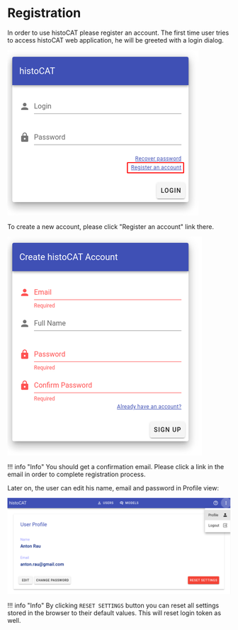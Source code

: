 # Registration

In order to use histoCAT please register an account. The first time user tries to access histoCAT web application, he will be greeted with a login dialog.

![Login dialog](../assets/login.png)

To create a new account, please click "Register an account" link there.

![Sign-up dialog](../assets/signup.png)

!!! info "Info"
    You should get a confirmation email. Please click a link in the email in order to complete registration process.

Later on, the user can edit his name, email and password in Profile view:

![Profile view](../assets/profile-menu.png)

!!! info "Info"
    By clicking `RESET SETTINGS` button you can reset all settings stored in the browser to their default values. This will reset login token as well.
